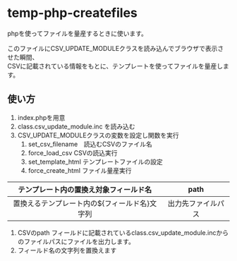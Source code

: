 # temp-php-createfiles
phpを使ってファイルを量産するときに使います。  
  
このファイルにCSV_UPDATE_MODULEクラスを読み込んでブラウザで表示させた瞬間、  
CSVに記載されている情報をもとに、テンプレートを使ってファイルを量産します。  
  
## 使い方
1. index.phpを用意
1. class.csv_update_module.inc を読み込む
1. CSV_UPDATE_MODULEクラスの変数を設定し関数を実行
   1. set_csv_filename　読込むCSVのファイル名
   1. force_load_csv CSVの読込実行
   1. set_template_html テンプレートファイルの設定
   1. force_create_html ファイル量産実行
   
|テンプレート内の置換え対象フィールド名| path |
|:---:|:---:|
|置換えるテンプレート内の${フィールド名}文字列| 出力先ファイルパス |   
   
1. CSVのpath フィールドに記載されているclass.csv_update_module.incからのファイルパスにファイルを出力します。
1. フィールド名の文字列を置換えます
